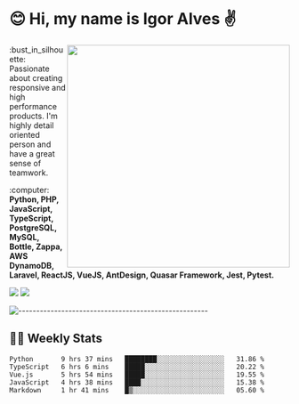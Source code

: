 # :blush: Hi, my name is Igor Alves :v:

<img src="https://github-readme-stats.vercel.app/api?username=iguit0&show_icons=true&count_private=true&theme=onedark" min-width="400px" max-width="400px" width="400px" align="right" />

<p align="left"> 
  :bust_in_silhouette: Passionate about creating responsive and high performance products.
  I'm highly detail oriented person and have a great sense of teamwork.
</p>

<p align="left">
  :computer: <strong>Python, PHP, JavaScript, TypeScript, PostgreSQL, MySQL, Bottle, Zappa, AWS DynamoDB, Laravel, ReactJS, VueJS, AntDesign, Quasar Framework, Jest, Pytest.</strong>
</p>

<p align="left">
  <a href="https://www.linkedin.com/in/igor-lucio-alves" target="_blank" rel="noopener noreferrer" alt="LinkedIn">
  <img src="https://img.shields.io/badge/LinkedIn-0077B5?style=for-the-badge&logo=linkedin&logoColor=white" /></a>

  <a href="https://t.me/iguit0" target="_blank" rel="noopener noreferrer" alt="Telegram">
  <img src="https://img.shields.io/badge/Telegram-2CA5E0?style=for-the-badge&logo=telegram&logoColor=white" /></a>
</p>

![-----------------------------------------------------](https://raw.githubusercontent.com/andreasbm/readme/master/assets/lines/aqua.png)

## :man_technologist: Weekly Stats
<!--START_SECTION:waka-->
```text
Python       9 hrs 37 mins   ████████░░░░░░░░░░░░░░░░░   31.86 % 
TypeScript   6 hrs 6 mins    █████░░░░░░░░░░░░░░░░░░░░   20.22 % 
Vue.js       5 hrs 54 mins   █████░░░░░░░░░░░░░░░░░░░░   19.55 % 
JavaScript   4 hrs 38 mins   ████░░░░░░░░░░░░░░░░░░░░░   15.38 % 
Markdown     1 hr 41 mins    █▒░░░░░░░░░░░░░░░░░░░░░░░   05.60 % 
```
<!--END_SECTION:waka-->
